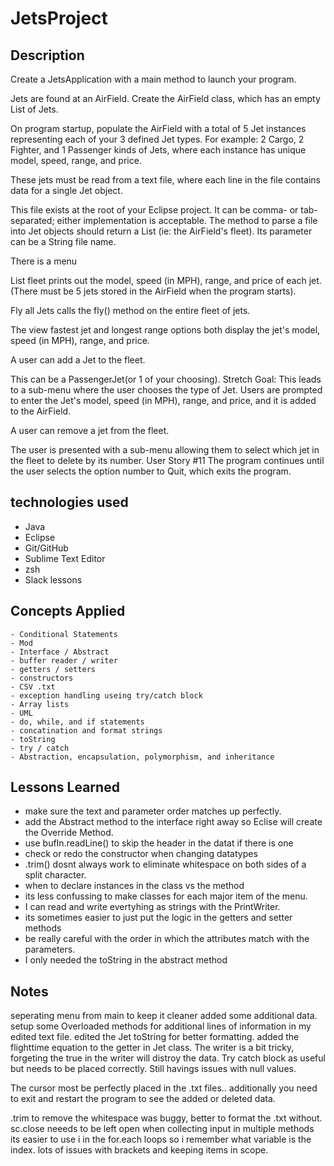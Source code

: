 # JetsProject


## Description


Create a JetsApplication with a main method to launch your program.

Jets are found at an AirField. Create the AirField class, which has an empty List of Jets.


On program startup, populate the AirField with a total of 5 Jet instances representing each of your 3 defined Jet types. For example: 2 Cargo, 2 Fighter, and 1 Passenger kinds of Jets, where each instance has unique model, speed, range, and price.

These jets must be read from a text file, where each line in the file contains data for a single Jet object.

This file exists at the root of your Eclipse project. It can be comma- or tab-separated; either implementation is acceptable.
The method to parse a file into Jet objects should return a List<Jet> (ie: the AirField's fleet). Its parameter can be a String file name.

There is a menu 

List fleet prints out the model, speed (in MPH), range, and price of each jet. (There must be 5 jets stored in the AirField when the program starts).

Fly all Jets calls the fly() method on the entire fleet of jets. 

The view fastest jet and longest range options both display the jet's model, speed (in MPH), range, and price.


A user can add a Jet to the fleet.

This can be a PassengerJet(or 1 of your choosing).
Stretch Goal: This leads to a sub-menu where the user chooses the type of Jet.
Users are prompted to enter the Jet's model, speed (in MPH), range, and price, and it is added to the AirField.

A user can remove a jet from the fleet.

The user is presented with a sub-menu allowing them to select which jet in the fleet to delete by its number.
User Story #11
The program continues until the user selects the option number to Quit, which exits the program.

## technologies used
 - Java
 - Eclipse
 - Git/GitHub
 - Sublime Text Editor
 - zsh
 - Slack lessons

 ## Concepts Applied

    - Conditional Statements
    - Mod
    - Interface / Abstract
    - buffer reader / writer
    - getters / setters
    - constructors
    - CSV .txt
    - exception handling useing try/catch block
    - Array lists
    - UML
    - do, while, and if statements
    - concatination and format strings
    - toString
    - try / catch
    - Abstraction, encapsulation, polymorphism, and inheritance

 ## Lessons Learned

 - make sure the text and parameter order matches up perfectly. 
 - add the Abstract method to the interface right away so Eclise will create the    Override Method. 
 - use bufIn.readLine() to skip the header in the datat if there is one
 - check or redo the constructor when changing datatypes
 - .trim() dosnt always work to eliminate whitespace on both sides of a split character. 
 - when to declare instances in the class vs the method 
 - its less confussing to make classes for each major item of the menu. 
 - I can read and write evertyhing as strings with the PrintWriter. 
 - its sometimes easier to just put the logic in the getters and setter methods
 - be really careful with the order in which the attributes match with the parameters. 
 - I only needed the toString in the abstract method



 ## Notes
 seperating menu from main to keep it cleaner added some additional data. 
 setup some Overloaded methods for additional lines of information in my edited text file. edited the Jet toString for better formatting. 
 added the flighttime equation to the getter in Jet class. 
 The writer is a bit tricky, forgeting the true in the writer will distroy the data. 
 Try catch block as useful but needs to be placed correctly. 
 Still havings issues with null values. 
 
 The cursor most be perfectly placed in the .txt files.. additionally you need to exit and restart the program to see the added or deleted data. 

.trim to remove the whitespace was buggy, better to format the .txt without.
sc.close neeeds to be left open when collecting input in multiple methods
its easier to use i in the for.each loops so i remember what variable is the index. 
lots of issues with brackets and keeping items in scope. 




